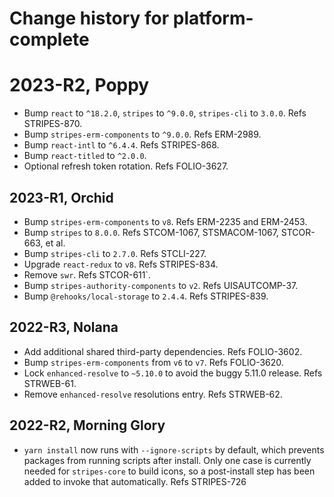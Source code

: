 # Change history for platform-complete

# 2023-R2, Poppy

* Bump `react` to `^18.2.0`, `stripes` to `^9.0.0`, `stripes-cli` to `3.0.0`. Refs STRIPES-870.
* Bump `stripes-erm-components` to `^9.0.0`. Refs ERM-2989.
* Bump `react-intl` to `^6.4.4`. Refs STRIPES-868.
* Bump `react-titled` to `^2.0.0`.
* Optional refresh token rotation. Refs FOLIO-3627.

## 2023-R1, Orchid

* Bump `stripes-erm-components` to `v8`. Refs ERM-2235 and ERM-2453.
* Bump `stripes` to `8.0.0`. Refs STCOM-1067, STSMACOM-1067, STCOR-663, et al.
* Bump `stripes-cli` to `2.7.0`. Refs STCLI-227.
* Upgrade `react-redux` to `v8`. Refs STRIPES-834.
* Remove `swr`. Refs STCOR-611`.
* Bump `stripes-authority-components` to `v2`. Refs UISAUTCOMP-37.
* Bump `@rehooks/local-storage` to `2.4.4`. Refs STRIPES-839.

## 2022-R3, Nolana

* Add additional shared third-party dependencies. Refs FOLIO-3602.
* Bump `stripes-erm-components` from `v6` to `v7`. Refs FOLIO-3620.
* Lock `enhanced-resolve` to `~5.10.0` to avoid the buggy 5.11.0 release. Refs STRWEB-61.
* Remove `enhanced-resolve` resolutions entry. Refs STRWEB-62.

## 2022-R2, Morning Glory
* `yarn install` now runs with `--ignore-scripts` by default, which prevents packages from running scripts after install. Only one case is currently needed for `stripes-core` to build icons, so a post-install step has been added to invoke that automatically. Refs STRIPES-726
